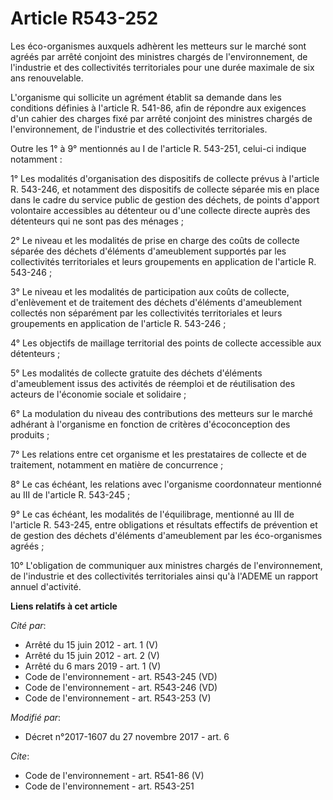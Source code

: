 # Article R543-252

Les éco-organismes auxquels adhèrent les metteurs sur le marché sont agréés par arrêté conjoint des ministres chargés de
l'environnement, de l'industrie et des collectivités territoriales pour une durée maximale de six ans renouvelable. 

L'organisme qui sollicite un agrément établit sa demande dans les conditions définies à l'article R. 541-86, afin de répondre
aux exigences d'un cahier des charges fixé par arrêté conjoint des ministres chargés de l'environnement, de l'industrie et
des collectivités territoriales. 

Outre les 1° à 9° mentionnés au I de l'article R. 543-251, celui-ci indique notamment : 

1° Les modalités d'organisation des dispositifs de collecte prévus à l'article R. 543-246, et notamment des dispositifs de
collecte séparée mis en place dans le cadre du service public de gestion des déchets, de points d'apport volontaire
accessibles au détenteur ou d'une collecte directe auprès des détenteurs qui ne sont pas des ménages ; 

2° Le niveau et les modalités de prise en charge des coûts de collecte séparée des déchets d'éléments d'ameublement supportés
par les collectivités territoriales et leurs groupements en application de l'article R. 543-246 ; 

3° Le niveau et les modalités de participation aux coûts de collecte, d'enlèvement et de traitement des déchets d'éléments
d'ameublement collectés non séparément par les collectivités territoriales et leurs groupements en application de l'article
R. 543-246 ; 

4° Les objectifs de maillage territorial des points de collecte accessible aux détenteurs ; 

5° Les modalités de collecte gratuite des déchets d'éléments d'ameublement issus des activités de réemploi et de
réutilisation des acteurs de l'économie sociale et solidaire ; 

6° La modulation du niveau des contributions des metteurs sur le marché adhérant à l'organisme en fonction de critères
d'écoconception des produits ; 

7° Les relations entre cet organisme et les prestataires de collecte et de traitement, notamment en matière de concurrence ; 

8° Le cas échéant, les relations avec l'organisme coordonnateur mentionné au III de l'article R. 543-245 ; 

9° Le cas échéant, les modalités de l'équilibrage, mentionné au III de l'article R. 543-245, entre obligations et résultats
effectifs de prévention et de gestion des déchets d'éléments d'ameublement par les éco-organismes agréés ; 

10° L'obligation de communiquer aux ministres chargés de l'environnement, de l'industrie et des collectivités territoriales
ainsi qu'à l'ADEME un rapport annuel d'activité.

**Liens relatifs à cet article**

_Cité par_:

  - Arrêté du 15 juin 2012 - art. 1 (V)
  - Arrêté du 15 juin 2012 - art. 2 (V)
  - Arrêté du 6 mars 2019 - art. 1 (V)
  - Code de l'environnement - art. R543-245 (VD)
  - Code de l'environnement - art. R543-246 (VD)
  - Code de l'environnement - art. R543-253 (V)

_Modifié par_:

  - Décret n°2017-1607 du 27 novembre 2017 - art. 6

_Cite_:

  - Code de l'environnement - art. R541-86 (V)
  - Code de l'environnement - art. R543-251
